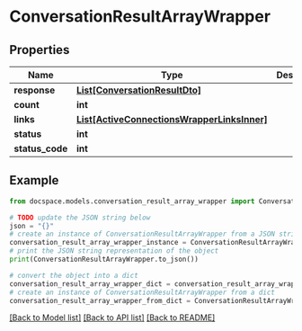 # ConversationResultArrayWrapper


## Properties

Name | Type | Description | Notes
------------ | ------------- | ------------- | -------------
**response** | [**List[ConversationResultDto]**](ConversationResultDto.md) |  | [optional] 
**count** | **int** |  | [optional] 
**links** | [**List[ActiveConnectionsWrapperLinksInner]**](ActiveConnectionsWrapperLinksInner.md) |  | [optional] 
**status** | **int** |  | [optional] 
**status_code** | **int** |  | [optional] 

## Example

```python
from docspace.models.conversation_result_array_wrapper import ConversationResultArrayWrapper

# TODO update the JSON string below
json = "{}"
# create an instance of ConversationResultArrayWrapper from a JSON string
conversation_result_array_wrapper_instance = ConversationResultArrayWrapper.from_json(json)
# print the JSON string representation of the object
print(ConversationResultArrayWrapper.to_json())

# convert the object into a dict
conversation_result_array_wrapper_dict = conversation_result_array_wrapper_instance.to_dict()
# create an instance of ConversationResultArrayWrapper from a dict
conversation_result_array_wrapper_from_dict = ConversationResultArrayWrapper.from_dict(conversation_result_array_wrapper_dict)
```
[[Back to Model list]](../README.md#documentation-for-models) [[Back to API list]](../README.md#documentation-for-api-endpoints) [[Back to README]](../README.md)


